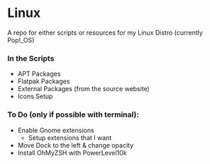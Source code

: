 # Linux

A repo for either scripts or resources for my Linux Distro (currently Pop!\_OS)

### In the Scripts
- APT Packages
- Flatpak Packages
- External Packages (from the source website)
- Icons Setup

### To Do (only if possible with terminal):
- Enable Gnome extensions
  - Setup extensions that I want
- Move Dock to the left & change opacity
- Install OhMyZSH with PowerLevel10k
